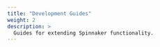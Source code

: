 ```yaml
---
title: "Development Guides"
weight: 2
description: >
  Guides for extending Spinnaker functionality.
---
```

